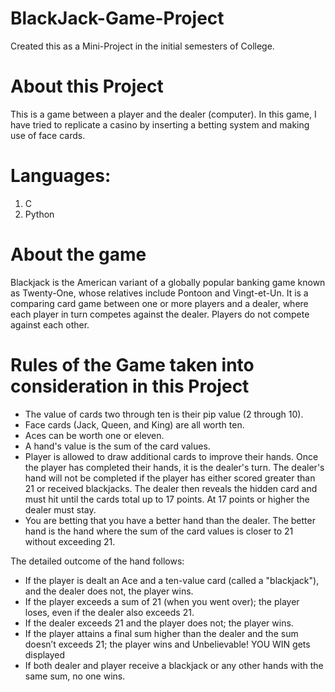 # BlackJack-Game-Project

Created this as a Mini-Project in the initial semesters of College.

# About this Project

This is a game between a player and the dealer (computer). 
In this game, I have tried to replicate a casino by inserting a betting system and making use of face cards.

# Languages: 
1. C
2. Python

# About the game

Blackjack is the American variant of a globally popular banking game known as Twenty-One, whose relatives include Pontoon and Vingt-et-Un. It is a comparing card game between one or more players and a dealer, where each player in turn competes against the dealer. Players do not compete against each other.

# Rules of the Game taken into consideration in this Project

* The value of cards two through ten is their pip value (2 through 10). 
* Face cards (Jack, Queen, and King) are all worth ten. 
* Aces can be worth one or eleven. 
* A hand's value is the sum of the card values. 
* Player is allowed to draw additional cards to improve their hands. Once the player has completed their hands, it is the dealer's turn. The dealer's hand will not be completed if the player has either scored greater than 21 or received blackjacks. The dealer then reveals the hidden card and must hit until the cards total up to 17 points. At 17 points or higher the dealer must stay. 
* You are betting that you have a better hand than the dealer. The better hand is the hand where the sum of the card values is closer to 21 without exceeding 21.                                

The detailed outcome of the hand follows:

* If the player is dealt an Ace and a ten-value card (called a "blackjack"), and the dealer does not, the player wins.
* If the player exceeds a sum of 21 (when you went over); the player loses, even if the dealer also exceeds 21.
* If the dealer exceeds 21 and the player does not; the player wins.
* If the player attains a final sum higher than the dealer and the sum doesn’t exceeds 21; the player wins and Unbelievable! YOU WIN gets displayed
* If both dealer and player receive a blackjack or any other hands with the same sum, no one wins.
